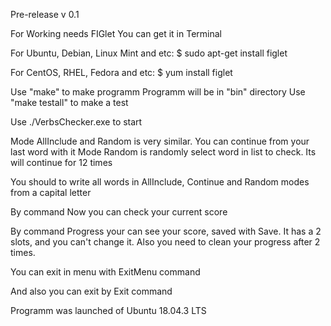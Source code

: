 Pre-release v 0.1

For Working needs FIGlet
You can get it in Terminal

For Ubuntu, Debian, Linux Mint and etc:
$ sudo apt-get install figlet

For CentOS, RHEL, Fedora and etc:
$ yum install figlet

Use "make" to make programm
Programm will be in "bin" directory
Use "make testall" to make a test

Use ./VerbsChecker.exe to start

Mode AllInclude and Random is very similar. You can continue from your last word with it
Mode Random is randomly select word in list to check. Its will continue for 12 times

You should to write all words in AllInclude, Continue and Random modes from a capital letter

By command Now you can check your current score

By command Progress your can see your score, saved with Save. It has a 2 slots, and you can't change it. Also you need to clean your progress after 2 times.

You can exit in menu with ExitMenu command

And also you can exit by Exit command

Programm was launched of Ubuntu 18.04.3 LTS
